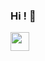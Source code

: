 ### Hi ! 👋

<img src="https://raw.githubusercontent.com/<OWNER>/<OWNER>/master/<GIF_NAME>.gif" width="30px">

<!--
**emrancub/emrancub** is a ✨ _special_ ✨ repository because its `README.md` (this file) appears on your GitHub profile.

Here are some ideas to get you started:

- 🔭 I’m currently working on HTML5, CSS3, JavaScript, Bootstrap, MySQL
- 🌱 I’m currently learning React.js, Node.js, Express.js, MongoDB, Firebase, bootstrap, react form, stripe, font-awesome, react-router, material UI.
- 👯 I’m looking to collaborate on ...
- 🤔 I’m looking for help with ...
- 💬 Ask me about ...
- 📫 How to reach me: ...
- 😄 Pronouns: ...
- ⚡ Fun fact: ...
-->
